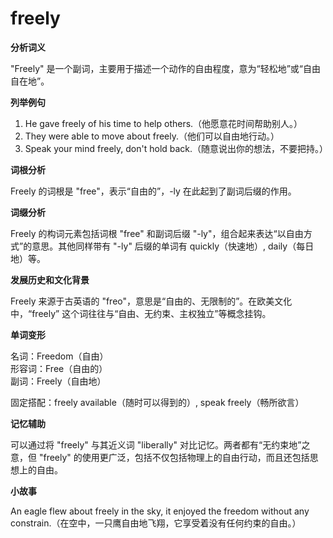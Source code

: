 # freely

**分析词义**

  

"Freely" 是一个副词，主要用于描述一个动作的自由程度，意为“轻松地”或“自由自在地”。

  

**列举例句**

  

1.  He gave freely of his time to help others.（他愿意花时间帮助别人。）
2.  They were able to move about freely.（他们可以自由地行动。）
3.  Speak your mind freely, don't hold back.（随意说出你的想法，不要把持。）

  

**词根分析**

  

Freely 的词根是 "free"，表示“自由的”，-ly 在此起到了副词后缀的作用。

  

**词缀分析**

  

Freely 的构词元素包括词根 "free" 和副词后缀 "-ly"，组合起来表达“以自由方式”的意思。其他同样带有 "-ly" 后缀的单词有 quickly（快速地）, daily（每日地）等。

  

**发展历史和文化背景**

  

Freely 来源于古英语的 "freo"，意思是“自由的、无限制的”。在欧美文化中，“freely” 这个词往往与“自由、无约束、主权独立”等概念挂钩。

  

**单词变形**

  

名词：Freedom（自由）  
形容词：Free（自由的）  
副词：Freely（自由地）

  

固定搭配：freely available（随时可以得到的）, speak freely（畅所欲言）

  

**记忆辅助**

  

可以通过将 "freely" 与其近义词 "liberally" 对比记忆。两者都有“无约束地”之意，但 "freely" 的使用更广泛，包括不仅包括物理上的自由行动，而且还包括思想上的自由。

  

**小故事**

  

An eagle flew about freely in the sky, it enjoyed the freedom without any constrain.（在空中，一只鹰自由地飞翔，它享受着没有任何约束的自由。）
